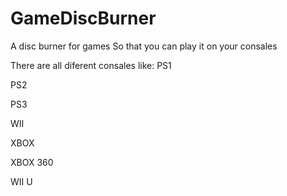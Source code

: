 # GameDiscBurner
A disc burner for games So that you can play it on your consales

There are all diferent consales like:
  PS1
  
  PS2
  
  PS3
  
  WII
  
  XBOX
  
  XBOX 360
  
  WII U
